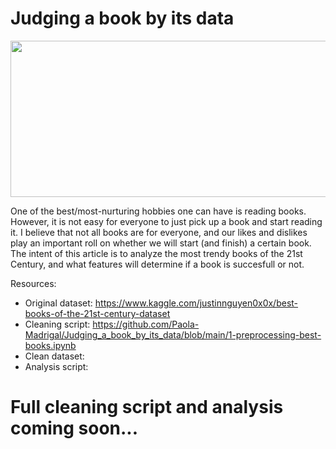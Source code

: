 # Judging a book by its data

<p align="center">
<img width="550" height="250" src="https://user-images.githubusercontent.com/93732824/148104905-a166a2a9-2172-4d24-821b-907890b17303.png">
</p>

One of the best/most-nurturing hobbies one can have is reading books. However, it is not easy for everyone to just pick up a book and start reading it. I believe that not all books are for everyone, and our likes and dislikes play an important roll on whether we will start (and finish) a certain book. The intent of this article is to analyze the most trendy books of the 21st Century, and what features will determine if a book is succesfull or not.

Resources:
* Original dataset: https://www.kaggle.com/justinnguyen0x0x/best-books-of-the-21st-century-dataset
* Cleaning script: https://github.com/Paola-Madrigal/Judging_a_book_by_its_data/blob/main/1-preprocessing-best-books.ipynb
* Clean dataset:
* Analysis script:

# Full cleaning script and analysis coming soon...
